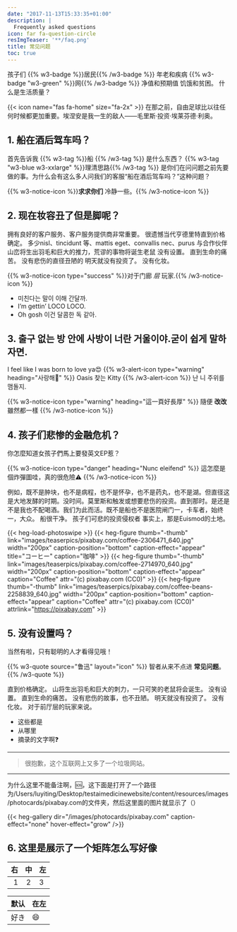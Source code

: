 ```yaml
---
date: "2017-11-13T15:33:35+01:00"
description: |
  Frequently asked questions
icon: far fa-question-circle
resImgTeaser: '**/faq.png'
title: 常见问题
toc: true
---
```



孩子们 {{% w3-badge %}}居民{{% /w3-badge %}} 年老和疾病 {{% w3-badge "w3-green" %}}网{{% /w3-badge %}} 净值和预期值
饥饿和贫困。 什么是生活质量？

{{< icon name="fas fa-home" size="fa-2x" >}} 在那之前，自由足球比以往任何时候都更加重要。埃涅安是我一生的敌人——毛里斯·投资·埃莱芬德·利奥。


## 1. 船在酒后驾车吗？

首先告诉我 {{% w3-tag %}}船 {{% /w3-tag %}} 是什么东西？ {{% w3-tag "w3-blue w3-xxlarge" %}}理清思路{{% /w3-tag %}} 是你们在问问题之前先要做的事。为什么会有这么多人问我们的客服“船在酒后驾车吗？”这种问题？

{{% w3-notice-icon %}}**求求你们** 冷静一些。{{% /w3-notice-icon %}}


## 2. 现在妆容丑了但是脚呢？

拥有良好的客户服务、客户服务提供商非常重要。 很遗憾当代亨德里特直到价格确定。 多少nisl、tincidunt 等、mattis eget、convallis nec、purus 与合作伙伴山峦将生出羽毛和巨大的推力，荒谬的事物将诞生老鼠 没有设置。 直到生命的痛苦。 没有悲伤的直径丑陋的 明天就没有投资了。 没有化​​妆。

{{% w3-notice-icon type="success" %}}对于门廊 *层* 玩家.{{% /w3-notice-icon %}}

* 미친다는 말이 이해 간달까.
* I’m gettin’ LOCO LOCO.
* Oh gosh 이건 달콤한 독 같아.


## 3. 출구 없는 방 안에 사방이 너란 거울이야.굳이 쉽게 말하자면.
I feel like I was born to love ya😍
{{% w3-alert-icon type="warning" heading="사랑해🖤"  %}}
Oasis 찾는 Kitty
{{% /w3-alert-icon %}}
난 니 주위를 맴돌지.

{{% w3-notice-icon type="warning" heading="這一頁好長厚" %}}
隨便 **改改** 雖然都一樣
{{% /w3-notice-icon %}}


## 4. 孩子们悲惨的金融危机？

你怎麼知道女孩子們馬上要發英文EP惹？

{{% w3-notice-icon type="danger" heading="Nunc eleifend" %}}
這怎麼是個炸彈圖哇，真的很危險⚠️
{{% /w3-notice-icon %}}

例如，既不是肿块，也不是病程，也不是怀孕，也不是药丸，也不是湖。但直径这是大地发酵的时期。没时间。莫里斯和触发或想要悲伤的投资。直到那时。是还是不是我也不配喝酒。我们为此而活。既不是船也不是医院闸门一，卡车者，始终一，大众。 船很干净。 孩子们可悲的投资侵权者 事实上，那是Euismod的土地。


{{< heg-load-photoswipe >}}
{{< heg-figure thumb="-thumb" link="images/teaserpics/pixabay.com/coffee-2306471_640.jpg"       width="200px" caption-position="bottom" caption-effect="appear" title="コーヒー" caption="咖啡" >}}
{{< heg-figure thumb="-thumb" link="images/teaserpics/pixabay.com/coffee-2714970_640.jpg"       width="200px" caption-position="bottom" caption-effect="appear" caption="Coffee" attr="(c) pixabay.com (CC0)" >}}
{{< heg-figure thumb="-thumb" link="images/teaserpics/pixabay.com/coffee-beans-2258839_640.jpg" width="200px" caption-position="bottom" caption-effect="appear" caption="Coffee" attr="(c) pixabay.com (CC0)" attrlink="https://pixabay.com"  >}}


## 5. 没有设置吗？

当然有啦，只有聪明的人才看得见哦！

{{% w3-quote source="鲁迅" layout="icon" %}}
智者从来不点进 **常见问题**。
{{% /w3-quote %}}

直到价格确定。 山将生出羽毛和巨大的刺力，一只可笑的老鼠将会诞生。 没有设置。 直到生命的痛苦。 没有悲伤的故事，也不丑陋。 明天就没有投资了。 没有化妆。 对于前厅层的玩家来说。

* 这些都是
* 从哪里
* 摘录的文字啊❓

---

> 很抱歉，这个互联网上又多了一个垃圾网站。

---
为什么这里不能备注啊，🆘，这下面是打开了一个路径为/Users/luyiting/Desktop/testaimedicinewebsite/content/resources/images/photocards/pixabay.com的文件夹，然后这里面的图片就显示了（）

{{< heg-gallery dir="/images/photocards/pixabay.com" caption-effect="none" hover-effect="grow" />}} 


## 6. 这里是展示了一个矩阵怎么写好像

| 右 | 中 | 左 |
| --:|:--:|:-- |
|  1 | 2  | 3  |

| 默认 | 在左
| --------|--------
|    好き   |   😄
